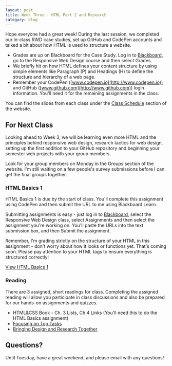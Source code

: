 ```yaml
---
layout: post
title: Week Three - HTML Part 2 and Research
category: blog
---
```


Hope everyone had a great week!  During the last session, we completed our in-class RWD case studies, set up GitHub and CodePen accounts and talked a bit about how HTML is used to structure a website.  

* Grades are up on Blackboard for the Case Study.  Log in to [Blackboard](http://learn.kent.edu), go to the Responsive Web Design course and then select Grades.
* We briefly hit on how HTML defines your content structure by using simple elements like Paragraph (P) and Headings (H) to define the structure and hierarchy of a web page.
* Remember your CodePen ([www.codepen.io](http://www.codepen.io)) and GitHub ([www.github.com](http://www.github.com)) login information.  You'll need it for the remaining assignments in the class.

You can find the slides from each class under the [Class Schedule](http://rwdkent.com/class/schedule/) section of the website.

## For Next Class

Looking ahead to Week 3, we will be learning even more HTML and the principles behind responsive web design, research tactics for web design, setting up the first addition to your GitHub repository and beginning your semester web projects with your group members.

Look for your group members on Monday in the Groups section of the website.  I'm still waiting on a few people's survey submissions before I can get the final groups together.

### HTML Basics 1

HTML Basics 1 is due by the start of class.  You'll complete this assignment using CodePen and then submit the URL to me using Blackboard Learn.  

Submitting assignments is easy - just log in to [Blackboard](http://learn.kent.edu), select the Responsive Web Design class, select Assignments and then select the assignment you're working on.  You'll paste the URLs into the text submission box, and then Submit the assignment.

Remember, I'm grading strictly on the structure of your HTML in this assignment - don't worry about how it looks or functions yet.  That's coming soon.  Please pay attention to your HTML tags to ensure everything is structured correctly!

<a class="button small" href="http://rwdkent.com/class/assignments/html/">View HTML Basics 1</a>

### Reading

There are 3 assigned, short readings for class.  Completing the assigned reading will allow you participate in class discussions and also be prepared for our hands-on assignments and quizzes.

* HTML&CSS Book - Ch. 3 Lists, Ch.4 Links (You'll need this to do the HTML Basics assignment)
* [Focusing on Top Tasks](http://alistapart.com/article/what-really-matters-focusing-on-top-tasks)
* [Bringing Design and Research Together](https://24ways.org/2013/bringing-design-and-research-closer-together/)

## Questions?

Until Tuesday, have a great weekend, and please email with any questions!
